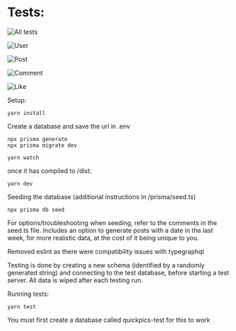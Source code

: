 # Tests:

![All tests](https://i.gyazo.com/6865b9c0015c98633c8313a5d330b7d3.png)

![User](https://i.gyazo.com/5e98b451ae7a385f4c0566e60d265da3.png)

![Post](https://i.gyazo.com/ec98fe081a19114cb2a28ad01326e829.png)

![Comment](https://i.gyazo.com/9c64047fd03e428ec77b803402f45f97.png)

![Like](https://i.gyazo.com/3ea2bbfd174e265e6d924625437949a8.png)

Setup:

```
yarn install
```

Create a database and save the url in .env

```
npx prisma generate
npx prisma migrate dev

yarn watch
```

once it has compiled to /dist:

```
yarn dev
```

Seeding the database (additional instructions in /prisma/seed.ts)

```
npx prisma db seed
```

For options/troubleshooting when seeding, refer to the comments in the seed.ts file.
Includes an option to generate posts with a date in the last week, for more realistic data, at the cost of it being unique to you.

Removed eslint as there were compatibility issues with typegraphql

Testing is done by creating a new schema (identified by a randomly generated string) and connecting to the test database, before starting a test server.
All data is wiped after each testing run.

Running tests:

```
yarn test
```

You must first create a database called quickpics-test for this to work

